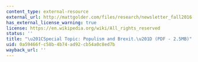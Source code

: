 ```yaml
---
content_type: external-resource
external_url: http://mattgolder.com/files/research/newsletter_fall2016.pdf
has_external_license_warning: true
license: https://en.wikipedia.org/wiki/All_rights_reserved
status: ''
title: "\u201CSpecial Topic: Populism and Brexit.\u201D (PDF - 2.5MB)"
uid: 0a59466f-c58b-4b74-ad92-cb54a0c8ed7b
wayback_url: ''
---
```


